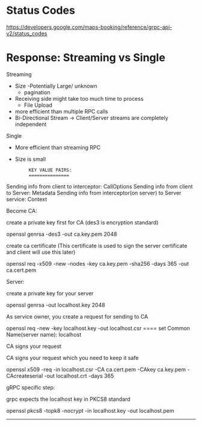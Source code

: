 Status Codes
============
https://developers.google.com/maps-booking/reference/grpc-api-v2/status_codes


Response: Streaming vs Single
=============================

Streaming
- Size -Potentially Large/ unknown
  - pagination
- Receiving side might take too much time to process
  - File Upload
- more efficient than multiple RPC calls
- Bi-Directional Stream -> Client/Server streams are completely independent

Single
 - More efficient than streaming RPC
 - Size is small


            KEY VALUE PAIRS:
            ===============
Sending info from client to interceptor: CallOptions
Sending info from client to Server: Metadata
Sending info from interceptor(on server) to Server service: Context



Become CA:

create a private key first for CA (des3 is encryption standard)

openssl genrsa -des3 -out ca.key.pem 2048

create ca certificate (This certificate is used to sign the server certificate and client will use this later)

openssl req -x509 -new -nodes -key ca.key.pem -sha256 -days 365 -out ca.cert.pem



Server:

create a private key for your server

openssl genrsa -out localhost.key 2048

As service owner, you create a request for sending to CA

openssl req -new -key localhost.key -out localhost.csr
  ==== set Common Name(server name): localhost



CA signs your request

CA signs your request which you need to keep it safe

openssl x509 -req -in localhost.csr -CA ca.cert.pem -CAkey ca.key.pem -CAcreateserial -out localhost.crt -days 365



gRPC specific step:

grpc expects the localhost key in PKCS8 standard

openssl pkcs8 -topk8 -nocrypt -in localhost.key -out localhost.pem

-----------------------------------------
